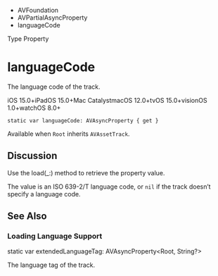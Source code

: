

- AVFoundation
- AVPartialAsyncProperty
-  languageCode 

Type Property

# languageCode

The language code of the track.

iOS 15.0+iPadOS 15.0+Mac CatalystmacOS 12.0+tvOS 15.0+visionOS 1.0+watchOS 8.0+

``` source
static var languageCode: AVAsyncProperty { get }
```

Available when `Root` inherits `AVAssetTrack`.

## Discussion

Use the load(_:) method to retrieve the property value.

The value is an ISO 639-2/T language code, or `nil` if the track doesn’t specify a language code.

## See Also

### Loading Language Support

static var extendedLanguageTag: AVAsyncProperty&lt;Root, String?>

The language tag of the track.

